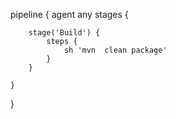 pipeline {
    agent any
    stages {
    
        stage('Build') { 
            steps {
                sh 'mvn  clean package' 
            }
        }       
       
    }
}